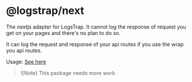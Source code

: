 # @logstrap/next

The nextjs adapter for LogsTrap. It cannot log the response of request you get on your pages and there's no plan to do so.

It can log the request and response of your api routes if you use the wrap you api routes.

Usage: [See here](../../apps/web/src/app/api/route.ts)


> ![Note]
> This package needs more work.
